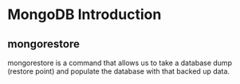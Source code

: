 # MongoDB Introduction

## mongorestore
mongorestore is a command that allows us to take a database dump (restore point) and populate the database with that backed up data.

